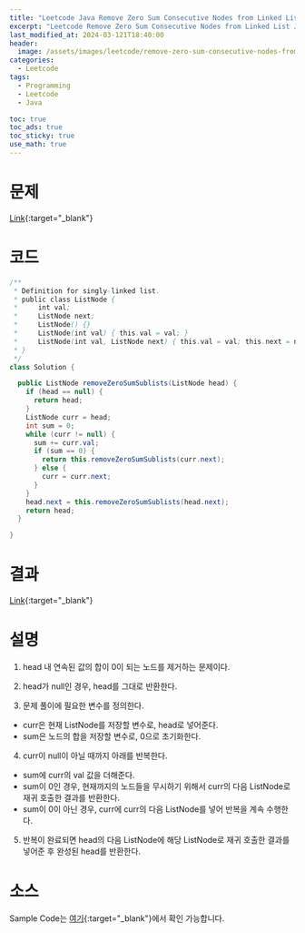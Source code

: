 ```yaml
---
title: "Leetcode Java Remove Zero Sum Consecutive Nodes from Linked List"
excerpt: "Leetcode Remove Zero Sum Consecutive Nodes from Linked List Java"
last_modified_at: 2024-03-121T18:40:00
header:
  image: /assets/images/leetcode/remove-zero-sum-consecutive-nodes-from-linked-list.png
categories:
  - Leetcode
tags:
  - Programming
  - Leetcode
  - Java

toc: true
toc_ads: true
toc_sticky: true
use_math: true
---
```

# 문제
[Link](https://leetcode.com/problems/remove-zero-sum-consecutive-nodes-from-linked-list){:target="_blank"}

# 코드
```java
/**
 * Definition for singly-linked list.
 * public class ListNode {
 *     int val;
 *     ListNode next;
 *     ListNode() {}
 *     ListNode(int val) { this.val = val; }
 *     ListNode(int val, ListNode next) { this.val = val; this.next = next; }
 * }
 */
class Solution {

  public ListNode removeZeroSumSublists(ListNode head) {
    if (head == null) {
      return head;
    }
    ListNode curr = head;
    int sum = 0;
    while (curr != null) {
      sum += curr.val;
      if (sum == 0) {
        return this.removeZeroSumSublists(curr.next);
      } else {
        curr = curr.next;
      }
    }
    head.next = this.removeZeroSumSublists(head.next);
    return head;
  }

}
```

# 결과
[Link](https://leetcode.com/problems/remove-zero-sum-consecutive-nodes-from-linked-list/submissions/1201384225/){:target="_blank"}

# 설명
1. head 내 연속된 값의 합이 0이 되는 노드를 제거하는 문제이다.

2. head가 null인 경우, head를 그대로 반환한다.

3. 문제 풀이에 필요한 변수를 정의한다.
- curr은 현재 ListNode를 저장할 변수로, head로 넣어준다.
- sum은 노드의 합을 저장할 변수로, 0으로 초기화한다.

4. curr이 null이 아닐 때까지 아래를 반복한다.
- sum에 curr의 val 값을 더해준다.
- sum이 0인 경우, 현재까지의 노드들을 무시하기 위해서 curr의 다음 ListNode로 재귀 호출한 결과를 반환한다.
- sum이 0이 아닌 경우, curr에 curr의 다음 ListNode를 넣어 반복을 계속 수행한다.

5. 반복이 완료되면 head의 다음 ListNode에 해당 ListNode로 재귀 호출한 결과를 넣어준 후 완성된 head를 반환한다.

# 소스
Sample Code는 [여기](https://github.com/GracefulSoul/leetcode/blob/master/src/main/java/gracefulsoul/problems/RemoveZeroSumConsecutiveNodesFromLinkedList.java){:target="_blank"}에서 확인 가능합니다.